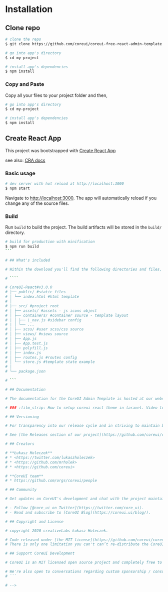 <!-- [![@coreui coreui](https://img.shields.io/badge/@coreui%20-coreui-lightgrey.svg?style=flat-square)](https://github.com/coreui/coreui)
[![npm package][npm-coreui-badge]][npm-coreui]
[![NPM downloads][npm-coreui-download]][npm-coreui]
[![@coreui react](https://img.shields.io/badge/@coreui%20-react-lightgrey.svg?style=flat-square)](https://github.com/coreui/react)
[![npm package][npm-coreui-react-badge]][npm-coreui-react]
[![NPM downloads][npm-coreui-react-download]][npm-coreui-react]
[![npm next][npm-next]][npm]

[npm-coreui]: https://www.npmjs.com/package/@coreui/coreui
[npm-coreui-badge]: https://img.shields.io/npm/v/@coreui/coreui.png?style=flat-square
[npm-coreui-download]: https://img.shields.io/npm/dm/@coreui/coreui.svg?style=flat-square
[npm-coreui-react]: https://www.npmjs.com/package/@coreui/react
[npm-coreui-react-badge]: https://img.shields.io/npm/v/@coreui/react.png?style=flat-square
[npm-coreui-react-download]: https://img.shields.io/npm/dm/@coreui/react.svg?style=flat-square
[npm-next]: https://img.shields.io/npm/v/@coreui/react/next.png?style=flat-square
[npm]: https://www.npmjs.com/package/@coreui/react

# CoreUI Free React Admin Template v3

CoreUI is meant to be the UX game changer. Pure & transparent code is devoid of redundant components, so the app is light enough to offer ultimate user experience. This means mobile devices also, where the navigation is just as easy and intuitive as on a desktop or laptop. The CoreUI Layout API lets you customize your project for almost any device – be it Mobile, Web or WebApp – CoreUI covers them all!

## Table of Contents

* [Versions](#versions)
* [CoreUI Pro](#coreui-pro)
* [Installation](#installation)
* [Basic usage](#create-react-app)
* [What's included](#whats-included)
* [Documentation](#documentation)
* [Versioning](#versioning)
* [Creators](#creators)
* [Community](#community)
* [Copyright and License](#copyright-and-license)

## Versions

* [CoreUI Free Bootstrap Admin Template](https://github.com/coreui/coreui-free-bootstrap-admin-template)
* [CoreUI Free Angular 9+ Admin Template](https://github.com/coreui/coreui-free-angular-admin-template)
* [CoreUI Free React.js Admin Template](https://github.com/coreui/coreui-free-react-admin-template)
* [CoreUI Free Vue.js Admin Template](https://github.com/coreui/coreui-free-vue-admin-template)
* [CoreUI Free Laravel Admin Template](https://github.com/coreui/coreui-free-laravel-admin-template)
* [CoreUI Free Vue.js + Laravel Admin Template](https://github.com/coreui/coreui-free-vue-laravel-admin-template)

## CoreUI Pro

**Only customers with [Enterpise Membership Plan](https://coreui.io/pro/#buy) have access to private github CoreUI Pro repository.**

* 💪  [CoreUI Pro Bootstrap Admin Template](https://coreui.io/pro/)
* 💪  [CoreUI Pro Angular 9+ Admin Template](https://coreui.io/pro/angular)
* 💪  [CoreUI Pro React Admin Template](https://coreui.io/pro/react)
* 💪  [CoreUI Pro Vue Admin Template](https://coreui.io/pro/vue)
* 💪  [CoreUI Pro Laravel Admin Template](https://coreui.io/pro/laravel/)
* 💪  [CoreUI Pro Vue.js + Laravel Admin Template](https://coreui.io/pro/vue-laravel/)
-->

# Installation

## Clone repo

```bash
# clone the repo
$ git clone https://github.com/coreui/coreui-free-react-admin-template.git my-project

# go into app's directory
$ cd my-project

# install app's dependencies
$ npm install
```

### Copy and Paste

Copy all your files to your project folder and then,

```bash
# go into app's directory
$ cd my-project

# install app's dependencies
$ npm install
```

## Create React App

This project was bootstrapped with [Create React App](https://github.com/facebook/create-react-app)

see also:
[CRA docs](https://create-react-app.dev/docs/getting-started)

### Basic usage

```bash
# dev server with hot reload at http://localhost:3000
$ npm start
```

Navigate to [http://localhost:3000](http://localhost:3000). The app will automatically reload if you change any of the source files.

### Build

Run `build` to build the project. The build artifacts will be stored in the `build/` directory.

`````bash
# build for production with minification
$ npm run build
```

# ## What's included

# Within the download you'll find the following directories and files, logically grouping common assets and providing both compiled and minified variations. You'll see something like this:

# ````

# CoreUI-React#v3.0.0
# ├── public/ #static files
# │ └── index.html #html template
# │
# ├── src/ #project root
# │ ├── assets/ #assets - js icons object
# │ ├── containers/ #container source - template layout
# | │ ├── \_nav.js #sidebar config
# | │ └── ...
# │ ├── scss/ #user scss/css source
# │ ├── views/ #views source
# │ ├── App.js
# │ ├── App.test.js
# │ ├── polyfill.js
# │ ├── index.js
# │ ├── routes.js #routes config
# │ └── store.js #template state example
# │
# └── package.json

# ```

# ## Documentation

# The documentation for the CoreUI Admin Template is hosted at our website [CoreUI for React](https://coreui.io/react/)

# ### :film_strip: How to setup coreui react theme in laravel. Video tutorial available [here](https://youtu.be/HVVpbpNUJ8M)

# ## Versioning

# For transparency into our release cycle and in striving to maintain backward compatibility, CoreUI Free Admin Template is maintained under [the Semantic Versioning guidelines](http://semver.org/).

# See [the Releases section of our project](https://github.com/coreui/coreui-free-react-admin-template/releases) for changelogs for each release version.

# ## Creators

# **Łukasz Holeczek**
# * <https://twitter.com/lukaszholeczek>
# * <https://github.com/mrholek>
# * <https://github.com/coreui>

# **CoreUI team**
# * https://github.com/orgs/coreui/people

# ## Community

# Get updates on CoreUI's development and chat with the project maintainers and community members.

# - Follow [@core_ui on Twitter](https://twitter.com/core_ui).
# - Read and subscribe to [CoreUI Blog](https://coreui.ui/blog/).

# ## Copyright and License

# copyright 2020 creativeLabs Łukasz Holeczek.

# Code released under [the MIT license](https://github.com/coreui/coreui-free-react-admin-template/blob/master/LICENSE).
# There is only one limitation you can't can’t re-distribute the CoreUI as stock. You can’t do this if you modify the CoreUI. In past we faced some problems with persons who tried to sell CoreUI based templates.

# ## Support CoreUI Development

# CoreUI is an MIT licensed open source project and completely free to use. However, the amount of effort needed to maintain and develop new features for the project is not sustainable without proper financial backing. You can support development by buying [CoreUI Pro Version](https://coreui.io/pro/).

# We're also open to conversations regarding custom sponsorship / consulting arrangements. Get in touch on [Twitter](https://twitter.com/lukaszholeczek). -->
# ```

# -->
`````
